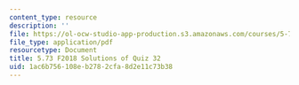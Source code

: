 ```yaml
---
content_type: resource
description: ''
file: https://ol-ocw-studio-app-production.s3.amazonaws.com/courses/5-73-quantum-mechanics-i-fall-2018/1ac6b756108eb2782cfa8d2e11c73b38_MIT5_73F18_quiz32_soln.pdf
file_type: application/pdf
resourcetype: Document
title: 5.73 F2018 Solutions of Quiz 32
uid: 1ac6b756-108e-b278-2cfa-8d2e11c73b38
---
```

